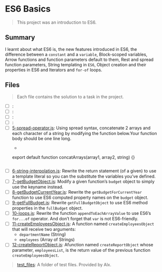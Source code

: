 # ES6 Basics

> This project was an introduction to ES6.

## Summary

I learnt about what ES6 is, the new features introduced in ES6, the difference between a `constant` and a `variable`, Block-scoped variables, Arrow functions and function parameters default to them, Rest and spread function parameters, String templating in `ES6`, Object creation and their properties in ES6 and Iterators and `for-of` loops.

## Files

> Each file contains the solution to a task in the project.

- [ ] [](https://github.com/Ebube-Ochemba/alx-backend-javascript/blob/main/0x00-ES6_basics/):
- [ ] [](https://github.com/Ebube-Ochemba/alx-backend-javascript/blob/main/0x00-ES6_basics/):
- [ ] [](https://github.com/Ebube-Ochemba/alx-backend-javascript/blob/main/0x00-ES6_basics/):
- [ ] [](https://github.com/Ebube-Ochemba/alx-backend-javascript/blob/main/0x00-ES6_basics/):
- [ ] [5-spread-operator.js](https://github.com/Ebube-Ochemba/alx-backend-javascript/blob/main/0x00-ES6_basics/5-spread-operator.js): Using spread syntax, concatenate 2 arrays and each character of a string by modifying the function below.Your function body should be one line long.
  - ```js
  export default function concatArrays(array1, array2, string) {}
  ```
- [ ] [6-string-interpolation.js](https://github.com/Ebube-Ochemba/alx-backend-javascript/blob/main/0x00-ES6_basics/6-string-interpolation.js): Rewrite the return statement (of a given) to use a template literal so you can the substitute the variables you’ve defined.
- [ ] [7-getBudgetObject.js](https://github.com/Ebube-Ochemba/alx-backend-javascript/blob/main/0x00-ES6_basics/7-getBudgetObject.js): Modify a given function’s `budget` object to simply use the keyname instead.
- [ ] [8-getBudgetCurrentYear.js](https://github.com/Ebube-Ochemba/alx-backend-javascript/blob/main/0x00-ES6_basics/8-getBudgetCurrentYear.js): Rewrite the `getBudgetForCurrentYear` function to use ES6 computed property names on the `budget` object.
- [ ] [9-getFullBudget.js](https://github.com/Ebube-Ochemba/alx-backend-javascript/blob/main/0x00-ES6_basics/9-getFullBudget.js): Rewrite `getFullBudgetObject` to use ES6 method properties in the `fullBudget` object.
- [ ] [10-loops.js](https://github.com/Ebube-Ochemba/alx-backend-javascript/blob/main/0x00-ES6_basics/10-loops.js): Rewrite the function `appendToEachArrayValue` to use ES6’s `for...of` operator. And don’t forget that `var` is not ES6-friendly.
- [ ] [11-createEmployeesObject.js](https://github.com/Ebube-Ochemba/alx-backend-javascript/blob/main/0x00-ES6_basics/11-createEmployeesObject.js): A function named `createEmployeesObject` that will receive two arguments:
  - `departmentName` (String)
  - `employees` (Array of Strings)
- [ ] [12-createReportObject.js](https://github.com/Ebube-Ochemba/alx-backend-javascript/blob/main/0x00-ES6_basics/12-createReportObject.js): Afunction named `createReportObject` whose parameter, `employeesList`, is the return value of the previous function `createEmployeesObject`.

> [test_files](): A folder of test files. Provided by Alx.
